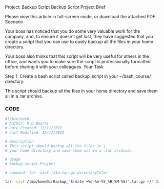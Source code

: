 Project: Backup Script
Backup Script Project Brief

Please view this article in full-screen mode, or download the attached PDF
Scenario

Your boss has noticed that you do some very valuable work for the company, and, to ensure it doesn't get lost, they have suggested that you create a script that you can use to easily backup all the files in your home directory.

Your boss also thinks that this script will be very useful for others in the office, and wants you to make sure the script is professionally formatted before sharing it with your colleagues.
Your Task

Step 1: Create a bash script called backup_script in your ~/bash_course/ directory.

This script should backup all the files in your home directory and save them all in a .tar archive. 

### CODE

```bash
#!/bin/bash
# Author: R D Bharti
# Date Created: 12/11/2022
# Last Modified: 12/11/2022

# Description
# This script should backup all the files in \
# your home directory and save them all in a .tar archive. 

# Usage
# backup_script-Project

# command- tar -czvf file.tar.gz directoryToTar

tar -czvf /tmp/homeDirBackup_"$(date +%d-%m-%Y_%H-%M-%S)".tar.gz ~/* 2>/dev/null

```